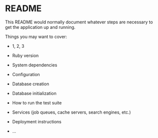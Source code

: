 # README

This README would normally document whatever steps are necessary to get the
application up and running.

Things you may want to cover:

* 1, 2, 3

* Ruby version

* System dependencies

* Configuration

* Database creation

* Database initialization

* How to run the test suite

* Services (job queues, cache servers, search engines, etc.)

* Deployment instructions

* ...
